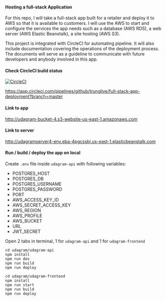 #### Hosting a full-stack Application

For this repo, I will take a full-stack app built for a retailer and deploy it to AWS so that it is available to customers. I will use the AWS to start and configure the services the app needs such as a database (AWS RDS), a web server (AWS Elastic Beanstalk), a site hosting (AWS S3).

This project is integrated with CircleCI for automating pipeline. It will also include documentation covering the operations of the deployment process. The documents will serve as a guideline to communicate with future developers and anybody involved in this app.

#### Check CircleCI build status
[![CircleCI](https://circleci.com/gh/trunglive/full-stack-app-deployment/tree/master.svg?style=svg)](https://circleci.com/gh/trunglive/full-stack-app-deployment/tree/master)

https://app.circleci.com/pipelines/github/trunglive/full-stack-app-deployment?branch=master

#### Link to app
http://udagram-bucket-4.s3-website-us-east-1.amazonaws.com

#### Link to server
http://udagramserver4-env.eba-4pgcssbj.us-east-1.elasticbeanstalk.com

#### Run / build / deploy the app on local

Create `.env` file inside `udagram-api` with following variables:
+ POSTGRES_HOST
+ POSTGRES_DB
+ POSTGRES_USERNAME
+ POSTGRES_PASSWORD
+ PORT
+ AWS_ACCESS_KEY_ID
+ AWS_SECRET_ACCESS_KEY
+ AWS_REGION
+ AWS_PROFILE
+ AWS_BUCKET
+ URL
+ JWT_SECRET

Open 2 tabs in terminal, 1 for `udagram-api` and 1 for `udagram-frontend`

```shell
cd udagram/udagram-api
npm install
npm run dev
npm run build
npm run deploy
```

```shell
cd udagram/udagram-frontend
npm install
npm run start
npm run build
npm run deploy
```
